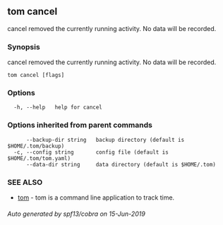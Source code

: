 ## tom cancel

cancel removed the currently running activity. No data will be recorded.

### Synopsis

cancel removed the currently running activity. No data will be recorded.

```
tom cancel [flags]
```

### Options

```
  -h, --help   help for cancel
```

### Options inherited from parent commands

```
      --backup-dir string   backup directory (default is $HOME/.tom/backup)
  -c, --config string       config file (default is $HOME/.tom/tom.yaml)
      --data-dir string     data directory (default is $HOME/.tom)
```

### SEE ALSO

* [tom](tom.md)	 - tom is a command line application to track time.

###### Auto generated by spf13/cobra on 15-Jun-2019
